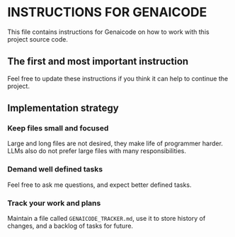 # INSTRUCTIONS FOR GENAICODE

This file contains instructions for Genaicode on how to work with this project source code.

## The first and most important instruction

Feel free to update these instructions if you think it can help to continue the project.

## Implementation strategy

### Keep files small and focused

Large and long files are not desired, they make life of programmer harder. LLMs also do not prefer large files with many responsibilities.

### Demand well defined tasks

Feel free to ask me questions, and expect better defined tasks.

### Track your work and plans

Maintain a file called `GENAICODE_TRACKER.md`, use it to store history of changes, and a backlog of tasks for future.
